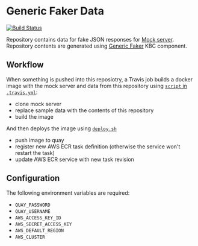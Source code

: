 # Generic Faker Data

[![Build Status](https://travis-ci.org/keboola/app-generic-faker-data.svg?branch=master)](https://travis-ci.org/keboola/app-generic-faker-data)

Repository contains data for fake JSON responses for [Mock server](https://github.com/keboola/ex-generic-mock-server). Repository contents are generated using
[Generic Faker](https://github.com/keboola/app-generic-faker) KBC component. 

## Workflow
When something is pushed into this reposiotry, a Travis job builds a docker image with the mock server and data from this repository using 
[`script` in `.travis.yml`](https://github.com/keboola/app-generic-faker-data/blob/master/.travis.yml#L7):

- clone mock server
- replace sample data with the contents of this repository
- build the image

And then deploys the image using [`deploy.sh`](https://github.com/keboola/app-generic-faker-data/blob/master/deploy.sh)

- push image to quay
- register new AWS ECR task definition (otherwise the service won't restart the task)
- update AWS ECR service with new task revision

## Configuration
The following environment variables are required:

- `QUAY_PASSWORD`
- `QUAY_USERNAME`
- `AWS_ACCESS_KEY_ID`
- `AWS_SECRET_ACCESS_KEY`
- `AWS_DEFAULT_REGION`
- `AWS_CLUSTER`
